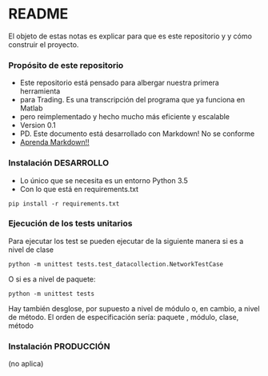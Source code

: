# README #

El objeto de estas notas es explicar para que es este repositorio y
y cómo construir el proyecto.


### Propósito de este repositorio ###

* Este repositorio está pensado para albergar nuestra primera herramienta
* para Trading. Es una transcripción del programa que ya funciona en Matlab
* pero reimplementado y hecho mucho más eficiente y escalable
* Version 0.1
* PD. Este documento está desarrollado con Markdown! No se conforme
* [Aprenda Markdown!!](https://bitbucket.org/tutorials/markdowndemo)

### Instalación DESARROLLO ###

* Lo único que se necesita es un entorno Python 3.5
* Con lo que está en requirements.txt

```
pip install -r requirements.txt
```
### Ejecución de los tests unitarios ###
Para ejecutar los test se pueden ejecutar de la siguiente manera si es a nivel de clase

```
python -m unittest tests.test_datacollection.NetworkTestCase
```

O si es a nivel de paquete:  
```
python -m unittest tests
```
Hay también desglose, por supuesto a nivel de módulo o, en cambio, a nivel de método.
El orden de especificación sería:
paquete , módulo, clase, método


### Instalación PRODUCCIÓN ###

(no aplica)
